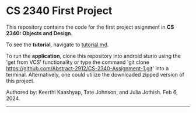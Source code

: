 # CS 2340 First Project
This repository contains the code for the first project asignment in **CS 2340: Objects and Design**.

To see the **tutorial**, navigate to [tutorial.md](tutorial/tutorial.md).

To run the **application**, clone this repository into android sturio using the 'get from VCS' 
functionality or type the command 'git clone https://github.com/Abstract-2912/CS-2340-Assignment-1.git' into a terminal.
Alternatively, one could utilize the downloaded zipped version of this project.

Authored by: Keerthi Kaashyap, Tate Johnson, and Julia Jothish.
Feb 6, 2024.

---
